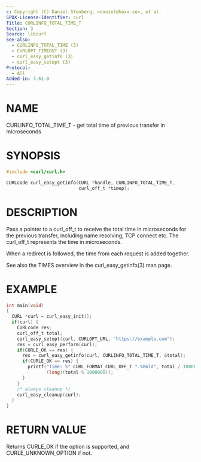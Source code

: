 ```yaml
---
c: Copyright (C) Daniel Stenberg, <daniel@haxx.se>, et al.
SPDX-License-Identifier: curl
Title: CURLINFO_TOTAL_TIME_T
Section: 3
Source: libcurl
See-also:
  - CURLINFO_TOTAL_TIME (3)
  - CURLOPT_TIMEOUT (3)
  - curl_easy_getinfo (3)
  - curl_easy_setopt (3)
Protocol:
  - All
Added-in: 7.61.0
---
```

# NAME

CURLINFO_TOTAL_TIME_T - get total time of previous transfer in microseconds

# SYNOPSIS

~~~c
#include <curl/curl.h>

CURLcode curl_easy_getinfo(CURL *handle, CURLINFO_TOTAL_TIME_T,
                           curl_off_t *timep);
~~~

# DESCRIPTION

Pass a pointer to a curl_off_t to receive the total time in microseconds
for the previous transfer, including name resolving, TCP connect etc.
The curl_off_t represents the time in microseconds.

When a redirect is followed, the time from each request is added together.

See also the TIMES overview in the curl_easy_getinfo(3) man page.

# EXAMPLE

~~~c
int main(void)
{
  CURL *curl = curl_easy_init();
  if(curl) {
    CURLcode res;
    curl_off_t total;
    curl_easy_setopt(curl, CURLOPT_URL, "https://example.com");
    res = curl_easy_perform(curl);
    if(CURLE_OK == res) {
      res = curl_easy_getinfo(curl, CURLINFO_TOTAL_TIME_T, &total);
      if(CURLE_OK == res) {
        printf("Time: %" CURL_FORMAT_CURL_OFF_T ".%06ld", total / 1000000,
               (long)(total % 1000000));
      }
    }
    /* always cleanup */
    curl_easy_cleanup(curl);
  }
}
~~~

# RETURN VALUE

Returns CURLE_OK if the option is supported, and CURLE_UNKNOWN_OPTION if not.
